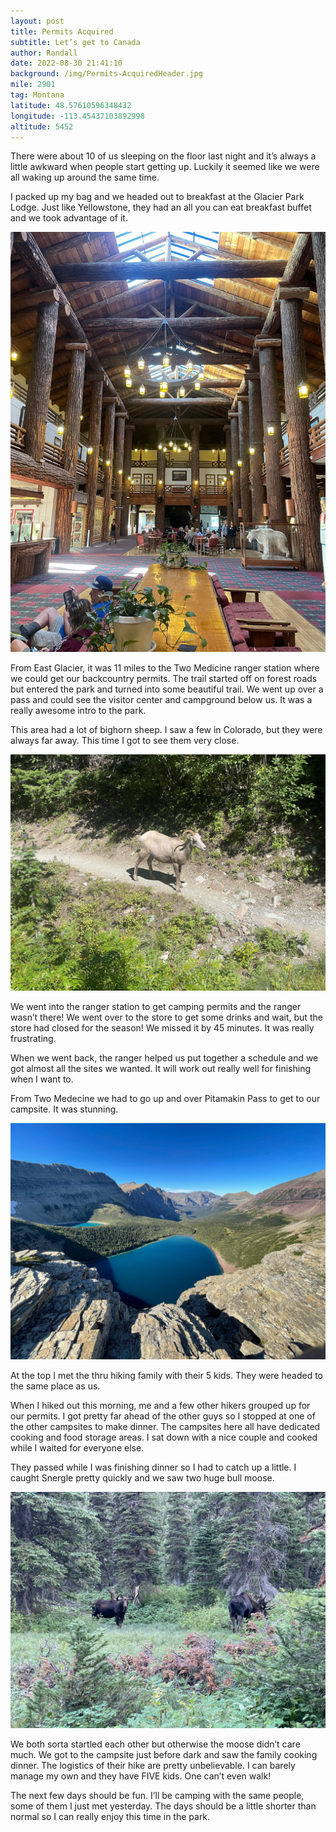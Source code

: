```yaml
---
layout: post
title: Permits Acquired
subtitle: Let’s get to Canada
author: Randall
date: 2022-08-30 21:41:10
background: /img/Permits-AcquiredHeader.jpg
mile: 2901
tag: Montana
latitude: 48.57610596348432
longitude: -113.45437103892998
altitude: 5452
---
```

There were about 10 of us sleeping on the floor last night and it’s always a little awkward when people start getting up. Luckily it seemed like we were all waking up around the same time. 

I packed up my bag and we headed out to breakfast at the Glacier Park Lodge. Just like Yellowstone, they had an all you can eat breakfast buffet and we took advantage of it.

<img src="/img/Permits Acquired0.jpg" class="img-fluid">

From East Glacier, it was 11 miles to the Two Medicine ranger station where we could get our backcountry permits. The trail started off on forest roads but entered the park and turned into some beautiful trail. We went up over a pass and could see the visitor center and campground below us. It was a really awesome intro to the park.

This area had a lot of bighorn sheep. I saw a few in Colorado, but they were always far away. This time I got to see them very close.
 
<img src="/img/Permits Acquired1.jpg" class="img-fluid">

We went into the ranger station to get camping permits and the ranger wasn’t there! We went over to the store to get some drinks and wait, but the store had closed for the season! We missed it by 45 minutes. It was really frustrating.

When we went back, the ranger helped us put together a schedule and we got almost all the sites we wanted. It will work out really well for finishing when I want to.

From Two Medecine we had to go up and over Pitamakin Pass to get to our campsite. It was stunning.

<img src="/img/Permits Acquired2.jpg" class="img-fluid">

At the top I met the thru hiking family with their 5 kids. They were headed to the same place as us.

When I hiked out this morning, me and a few other hikers grouped up for our permits. I got pretty far ahead of the other guys so I stopped at one of the other campsites to make dinner. The campsites here all have dedicated cooking and food storage areas. I sat down with a nice couple and cooked while I waited for everyone else.

They passed while I was finishing dinner so I had to catch up a little. I caught Snergle pretty quickly and we saw two huge bull moose.

<img src="/img/Permits Acquired3.jpg" class="img-fluid">

We both sorta startled each other but otherwise the moose didn’t care much. We got to the campsite just before dark and saw the family cooking dinner. The logistics of their hike are pretty unbelievable. I can barely manage my own and they have FIVE kids. One can’t even walk!

The next few days should be fun. I’ll be camping with the same people, some of them I just met yesterday. The days should be a little shorter than normal so I can really enjoy this time in the park.
